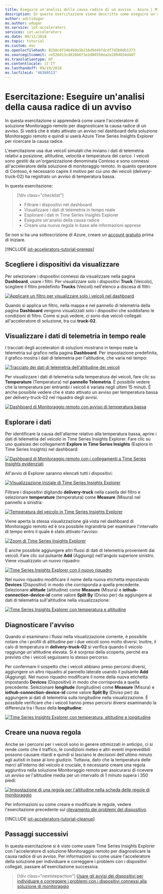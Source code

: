 ```yaml
---
title: Eseguire un'analisi della causa radice di un avviso - Azure | Microsoft Docs
description: In questa esercitazione viene descritto come eseguire un'analisi della causa radice di un avviso usando Azure Time Series Insights.
author: aditidugar
ms.author: adugar
ms.service: iot-accelerators
services: iot-accelerators
ms.date: 09/11/2018
ms.topic: tutorial
ms.custom: mvc
ms.openlocfilehash: 8258c8f34b4b9a1b216d9d497dcdf7d3b8db1373
ms.sourcegitcommit: ce526d13cd826b6f3e2d80558ea2e289d034d48f
ms.translationtype: HT
ms.contentlocale: it-IT
ms.lasthandoff: 09/19/2018
ms.locfileid: "46369513"
---
```

# <a name="tutorial-conduct-a-root-cause-analysis-on-an-alert"></a>Esercitazione: Eseguire un'analisi della causa radice di un avviso

In questa esercitazione si apprenderà come usare l'acceleratore di soluzione Monitoraggio remoto per diagnosticare la causa radice di un avviso. Si vedrà che è stato attivato un avviso nel dashboard della soluzione Monitoraggio remoto e quindi si userà Azure Time Series Insights Explorer per ricercare la causa radice.

L'esercitazione usa due veicoli simulati che inviano i dati di telemetria relativi a posizione, altitudine, velocità e temperatura del carico. I veicoli sono gestiti da un'organizzazione denominata Contoso e sono connessi all'acceleratore della soluzione di monitoraggio remoto. In quanto operatore di Contoso, è necessario capire il motivo per cui uno dei veicoli (delivery-truck-02) ha registrato un avviso di temperatura bassa.

In questa esercitazione:

>[!div class="checklist"]
> * Filtrare i dispositivi nel dashboard
> * Visualizzare i dati di telemetria in tempo reale
> * Esplorare i dati in Time Series Insights Explorer
> * Eseguire un'analisi della causa radice
> * Creare una nuova regola in base alle informazioni apprese

Se non si ha una sottoscrizione di Azure, creare un [account gratuito](https://azure.microsoft.com/free/?WT.mc_id=A261C142F) prima di iniziare.

[!INCLUDE [iot-accelerators-tutorial-prereqs](../../includes/iot-accelerators-tutorial-prereqs.md)]

## <a name="choose-the-devices-to-display"></a>Scegliere i dispositivi da visualizzare

Per selezionare i dispositivi connessi da visualizzare nella pagina **Dashboard**, usare i filtri. Per visualizzare solo i dispositivi **Truck** (Veicolo), scegliere il filtro predefinito **Trucks** (Veicoli) nell'elenco a discesa di filtri:

[![Applicare un filtro per visualizzare solo i veicoli nel dashboard](./media/iot-accelerators-remote-monitoring-root-cause-analysis/filter-trucks-inline.png)](./media/iot-accelerators-remote-monitoring-root-cause-analysis/filter-trucks-expanded.png#lightbox)

Quando si applica un filtro, nella mappa e nel pannello di telemetria della pagina **Dashboard** vengono visualizzati solo i dispositivi che soddisfano le condizioni di filtro. Come si può vedere, ci sono due veicoli collegati all'acceleratore di soluzione, tra cui **truck-02**.

## <a name="view-real-time-telemetry"></a>Visualizzare i dati di telemetria in tempo reale

I tracciati degli acceleratori di soluzioni mostrano in tempo reale la telemetria sul grafico nella pagina **Dashboard**. Per impostazione predefinita, il grafico mostra i dati di telemetria per l'altitudine, che varia nel tempo:

[![Tracciato dei dati di telemetria dell'altitudine dei veicoli](./media/iot-accelerators-remote-monitoring-root-cause-analysis/trucks-moving-inline.png)](./media/iot-accelerators-remote-monitoring-root-cause-analysis/trucks-moving-expanded.png#lightbox)

Per visualizzare i dati di telemetria sulla temperatura dei veicoli, fare clic su **Temperature** (Temperatura) nel **pannello Telemetria**. È possibile vedere che la temperatura per entrambi i veicoli è variata negli ultimi 15 minuti. È anche possibile vedere che è stato attivato un avviso per temperatura bassa per delivery-truck-02 nel riquadro degli avvisi.

[![Dashboard di Monitoraggio remoto con avviso di temperatura bassa](./media/iot-accelerators-remote-monitoring-root-cause-analysis/low-temp-alert-inline.png)](./media/iot-accelerators-remote-monitoring-root-cause-analysis/low-temp-alert-expanded.png#lightbox)

## <a name="explore-the-data"></a>Esplorare i dati

Per identificare la causa dell'allarme relativo alla temperatura bassa, aprire i dati di telemetria del veicolo in Time Series Insights Explorer. Fare clic su uno qualsiasi dei collegamenti **Explore in Time Series Insights** (Esplora in Time Series Insights) nel dashboard:

[![Dashboard di Monitoraggio remoto con i collegamenti a Time Series Insights evidenziati](./media/iot-accelerators-remote-monitoring-root-cause-analysis/explore-tsi-inline.png)](./media/iot-accelerators-remote-monitoring-root-cause-analysis/explore-tsi-expanded.png#lightbox)

All'avvio di Explorer saranno elencati tutti i dispositivi:

[![Visualizzazione iniziale di Time Series Insights Explorer](./media/iot-accelerators-remote-monitoring-root-cause-analysis/initial-tsi-view-inline.png)](./media/iot-accelerators-remote-monitoring-root-cause-analysis/initial-tsi-view-expanded.png#lightbox)

Filtrare i dispositivi digitando **delivery-truck** nella casella del filtro e selezionare **temperature** (temperatura) come **Measure** (Misura) nel pannello a sinistra:

[![Temperatura del veicolo in Time Series Insights Explorer](./media/iot-accelerators-remote-monitoring-root-cause-analysis/filter-tsi-temp-inline.png)](./media/iot-accelerators-remote-monitoring-root-cause-analysis/filter-tsi-temp-expanded.png#lightbox)

Viene aperta la stessa visualizzazione già vista nel dashboard di Monitoraggio remoto ed è ora possibile ingrandirla per esaminare l'intervallo di tempo entro il quale è stato attivato l'avviso:

[![Zoom di Time Series Insights Explorer](./media/iot-accelerators-remote-monitoring-root-cause-analysis/tsi-zoom-inline.png)](./media/iot-accelerators-remote-monitoring-root-cause-analysis/tsi-zoom-expanded.png#lightbox)

È anche possibile aggiungere altri flussi di dati di telemetria provenienti dai veicoli. Fare clic sul pulsante **Add** (Aggiungi) nell'angolo superiore sinistro. Viene visualizzato un nuovo riquadro:

[![Time Series Insights Explorer con il nuovo riquadro](./media/iot-accelerators-remote-monitoring-root-cause-analysis/tsi-add-pane-inline.png)](./media/iot-accelerators-remote-monitoring-root-cause-analysis/tsi-add-pane-expanded.png#lightbox)

Nel nuovo riquadro modificare il nome della nuova etichetta impostando **Devices** (Dispositivi) in modo che corrisponda a quella precedente. Selezionare **altitude** (altitudine) come **Measure** (Misura) e **iothub-connection-device-id** come valore **Split By** (Diviso per) da aggiungere ai dati di telemetria sull'altitudine nella visualizzazione:

[![Time Series Insights Explorer con temperatura e altitudine](./media/iot-accelerators-remote-monitoring-root-cause-analysis/tsi-add-altitude-inline.png)](./media/iot-accelerators-remote-monitoring-root-cause-analysis/tsi-add-altitude-expanded.png#lightbox)

## <a name="diagnose-the-alert"></a>Diagnosticare l'avviso

Quando si esaminano i flussi nella visualizzazione corrente, è possibile notare che i profili di altitudine per i due veicoli sono molto diversi. Inoltre, il calo di temperatura in **delivery-truck-02** si verifica quando il veicolo raggiunge un'altitudine elevata. Si è sorpresi della scoperta, perché era previsto che i veicoli seguissero lo stesso percorso.

Per confermare il sospetto che i veicoli abbiano preso percorsi diversi, aggiungere un altro riquadro al pannello laterale usando il pulsante **Add** (Aggiungi). Nel nuovo riquadro modificare il nome della nuova etichetta impostando **Devices** (Dispositivi) in modo che corrisponda a quella precedente. Selezionare **longitude** (longitudine) come **Measure** (Misura) e **iothub-connection-device-id** come valore **Split By** (Diviso per) da aggiungere ai dati di telemetria sulla longitudine nella visualizzazione. È possibile verificare che i veicoli hanno preso percorsi diversi esaminando la differenza tra i flussi della **longitudine**:

[![Time Series Insights Explorer con temperatura, altitudine e longitudine](./media/iot-accelerators-remote-monitoring-root-cause-analysis/tsi-add-longitude-inline.png)](./media/iot-accelerators-remote-monitoring-root-cause-analysis/tsi-add-longitude-expanded.png#lightbox)

## <a name="create-a-new-rule"></a>Creare una nuova regola

Anche se i percorsi per i veicoli sono in genere ottimizzati in anticipo, ci si rende conto che il traffico, le condizioni meteo e altri eventi imprevedibili possono causare ritardi e quindi si lasciano le decisioni dell'ultimo minuto agli autisti in base al loro giudizio. Tuttavia, dato che la temperatura delle merci all'interno del veicolo è cruciale, è necessario creare una regola aggiuntiva nella soluzione Monitoraggio remoto per assicurarsi di ricevere un avviso se l'altitudine media per un intervallo di 1 minuto supera i 350 piedi:

[![Impostazione di una regola per l'altitudine nella scheda delle regole di monitoraggio](./media/iot-accelerators-remote-monitoring-root-cause-analysis/new-rule-altitude-inline.png)](./media/iot-accelerators-remote-monitoring-root-cause-analysis/new-rule-altitude-expanded.png#lightbox)

Per informazioni su come creare e modificare le regole, vedere l'esercitazione precedente sul [rilevamento dei problemi del dispositivo](iot-accelerators-remote-monitoring-automate.md).

[!INCLUDE [iot-accelerators-tutorial-cleanup](../../includes/iot-accelerators-tutorial-cleanup.md)]

## <a name="next-steps"></a>Passaggi successivi

In questa esercitazione si è visto come usare Time Series Insights Explorer con l'acceleratore di soluzione Monitoraggio remoto per diagnosticare la causa radice di un avviso. Per informazioni su come usare l'acceleratore della soluzione per individuare e correggere i problemi con i dispositivi collegati, passare all'esercitazione successiva.

> [!div class="nextstepaction"]
> [Usare gli avvisi dei dispositivi per individuare e correggere i problemi con i dispositivi connessi alla soluzione di monitoraggio](iot-accelerators-remote-monitoring-maintain.md)
